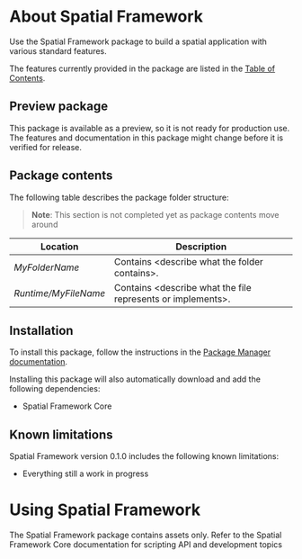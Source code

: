 # About Spatial Framework

Use the Spatial Framework package to build a spatial application with various standard features.

The features currently provided in the package are listed in the [Table of Contents](TableOfContents).

## Preview package
This package is available as a preview, so it is not ready for production use. The features and documentation in this package might change before it is verified for release.

## Package contents

The following table describes the package folder structure:

>**Note**: This section is not completed yet as package contents move around

|**Location**|**Description**|
|---|---|
|*MyFolderName*|Contains &lt;describe what the folder contains&gt;.|
|*Runtime/MyFileName*|Contains &lt;describe what the file represents or implements&gt;.|

<a name="Installation"></a>

## Installation

To install this package, follow the instructions in the [Package Manager documentation](https://docs.unity3d.com/Manual/upm-ui-install.html).

Installing this package will also automatically download and add the following dependencies:
 
- Spatial Framework Core

## Known limitations

Spatial Framework version 0.1.0 includes the following known limitations:

* Everything still a work in progress


<a name="UsingSpatialFramework"></a>

# Using Spatial Framework

The Spatial Framework package contains assets only. Refer to the Spatial Framework Core documentation for scripting API and development topics
